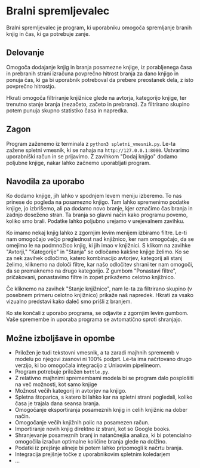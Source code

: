 # Bralni spremljevalec

Bralni spremljevalec je program, ki uporabniku omogoča spremljanje
branih knjig in čas, ki ga potrebuje zanje.

## Delovanje

Omogoča dodajanje knjig in branja posamezne knjige, iz porabljenega časa 
in prebranih strani izračuna povprečno hitrost branja za dano knjigo 
in ponuja čas, ki ga bi uporabnik potreboval da prebere preostanek dela, 
z isto povprečno hitrostjo.

Hkrati omogoča filtriranje knjižnice glede na avtorja, kategorijo knjige,
ter trenutno stanje branja (nezačeto, začeto in prebrano). Za filtrirano
skupino potem punuja skupno statistiko časa in napredka. 

## Zagon

Program zaženemo iz terminala z `python3 spletni_vmesnik.py`. Le-ta zažene spletni vmesnik,
ki se nahaja na `http://127.0.0.1:8080`. Ustvarimo uporabniški račun in se prijavimo.
Z zavihkom "Dodaj knjigo" dodamo poljubne knjige, nakar lahko začnemo uporabljati
program.

## Navodila za uporabo

Ko dodamo knjige, jih lahko v spodnjem levem meniju izberemo. To nas prinese do pogleda
na posamezno knjigo. Tam lahko spremenimo podatke knjige, jo izbrišemo, ali pa dodamo 
novo branje, kjer označimo čas branja in zadnjo doseženo stran. Ta branja so glavni način
kako programu povemo, koliko smo brali. Podatke lahko poljubno urejamo v urejevalnem
zavihku. 

Ko imamo nekaj knjig lahko z zgornjim levim menijem izbiramo filtre. Le-ti nam omogočajo
večjo preglednost nad knjižnico, ker nam omogočajo, da se omejimo le na podmnožico knjig,
ki jih imao v knjižnici. S klikom na zavihke "Avtorji," "Kategorije" in "Stanja" se
odločamo kakšne knjige želimo. Ko se za nek zavihek odločimo, katero kombinacijo
avtorjev, kategorij ali stanj želimo, kliknemo na določi filtre, kar našo odločitev shrani ter nam omogoči, da se premaknemo na drugo kategorijo. Z gumbom "Ponastavi filtre",
pričakovani, ponastavimo filtre in zopet prikažemo celotno knjižnico.

Če kliknemo na zavihek "Stanje knjižnice", nam le-ta za filtrirano skupino (v posebnem
primeru celotno knjižnico) prikaže naš napredek. Hkrati za vsako vizualno predstavi
kako daleč smo prišli z branjem.

Ko ste končali z uporabo programa, se odjavite z zgornjim levim gumbom. Vaše spremembe
in uporaba programa se avtomatično sproti shranjajo.

## Možne izboljšave in opombe
* Priložen je tudi tekstovni vmesnik, a ta zaradi majhnih sprememb v modelu po njegovi zasnovi ni 100% podprt. Le-ta ima načrtovano drugo verzijo, ki bo omogočala integracijo z 
Unixovim pipelineom.
* Program potrebuje priložen `bottle.py`.
* Z relativno majhnimi spremembami modela bi se program dalo posplošiti na več možnosti, kot samo knjige
* Možnost večih kategorij in avtorjev na knjigo.
* Spletna štoparica, s katero bi lahko kar na spletni strani pogledali, koliko časa je trajala
dana seansa branja.
* Omogočanje eksportiranja posameznih knjig in celih knjižnic na dober način.
* Omogočanje večih knjižnih polic na posamezen račun.
* Importiranje novih knjig direktno iz strani, kot so Google books.
* Shranjevanje posameznih branj in natančnejša analiza, ki bi potencialno omogočila
izračun optimalne količine branja glede na dolžino.
* Podatki iz prejšnje alineje bi potem lahko pripomogli k načrtu branja.
* Integracija prejšnje točke z uporabnikovim spletnim koledarjem
* ...